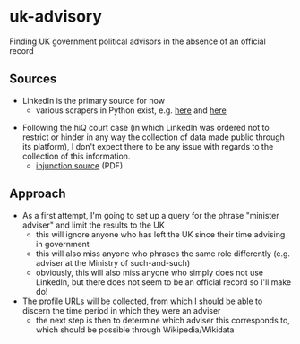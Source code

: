 # uk-advisory

Finding UK government political advisors in the absence of an official record

## Sources

- LinkedIn is the primary source for now
  - various scrapers in Python exist, e.g. [here][1] and [here][2]

[1]: https://github.com/junks/linkedInScraper
[2]: https://github.com/eracle/linkedin

- Following the hiQ court case (in which LinkedIn was ordered not to restrict or hinder in any way the collection of data made public through its platform), I don't expect there to be any issue with regards to the collection of this information.
  - [injunction source][3] (PDF)

[3]: https://www.almcms.com/contrib/content/uploads/sites/292/2017/08/HiQInjunction.pdf

## Approach

- As a first attempt, I'm going to set up a query for the phrase "minister adviser" and limit the results to the UK
  - this will ignore anyone who has left the UK since their time advising in government
  - this will also miss anyone who phrases the same role differently (e.g. adviser at the Ministry of such-and-such)
  - obviously, this will also miss anyone who simply does not use LinkedIn, but there does not seem to be an official record so I'll make do!
- The profile URLs will be collected, from which I should be able to discern the time period in which they were an adviser
  - the next step is then to determine which adviser this corresponds to, which should be possible through Wikipedia/Wikidata
